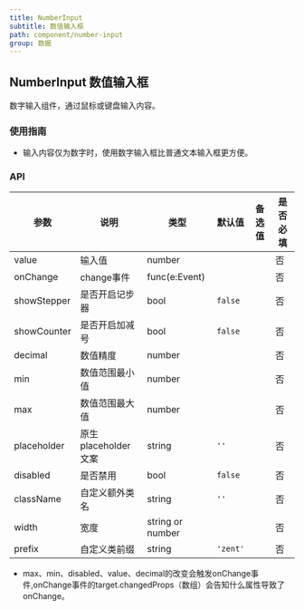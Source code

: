 ```yaml
---
title: NumberInput
subtitle: 数值输入框
path: component/number-input
group: 数据
---
```


## NumberInput 数值输入框

数字输入组件，通过鼠标或键盘输入内容。

### 使用指南

- 输入内容仅为数字时，使用数字输入框比普通文本输入框更方便。

### API

| 参数           | 说明              | 类型            | 默认值      | 备选值 | 是否必填 |
| ------------ | --------------- | ------------- | -------- | ----------------------- | ---- |
| value        | 输入值             | number        |          |    | 否    |
| onChange     | change事件        | func(e:Event) |          |     | 否    |
| showStepper  | 是否开启记步器         | bool        | `false` |    | 否    |
| showCounter  | 是否开启加减号         | bool        | `false` |    | 否    |
| decimal      | 数值精度            | number        |          |     | 否    |
| min      | 数值范围最小值            | number        |          |     | 否    |
| max      | 数值范围最大值            | number        |          |     | 否    |
| placeholder  | 原生placeholder文案 | string        | `''`     |     | 否    |
| disabled     | 是否禁用            | bool          | `false`  |     | 否    |
| className    | 自定义额外类名        | string        | `''`     |     | 否    |
| width    | 宽度        | string or number        |      |     | 否    |
| prefix       | 自定义类前缀         | string        | `'zent'` |     | 否    |

- max、min、disabled、value、decimal的改变会触发onChange事件,onChange事件的target.changedProps（数组）会告知什么属性导致了onChange。

<style>
.zent-number-input-wrapper {
  width: 200px;
  margin-bottom: 20px;
}
</style>

